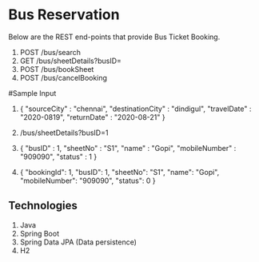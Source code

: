 # Bus Reservation



Below are the REST end-points that provide Bus Ticket Booking. 

1. POST /bus/search
2. GET  /bus/sheetDetails?busID=
3. POST /bus/bookSheet
4. POST /bus/cancelBooking

#Sample Input

1. 	{
	  "sourceCity" : "chennai",
	  "destinationCity" : "dindigul", 
	  "travelDate" : "2020-0819",
	  "returnDate" : "2020-08-21"
	}

2.  /bus/sheetDetails?busID=1

3. {
	  "busID" : 1,
	  "sheetNo" : "S1",
	  "name" : "Gopi",
	  "mobileNumber" : "909090",
	  "status" : 1 
   }
   
4. {
      "bookingId": 1,
      "busID": 1,
      "sheetNo": "S1",
      "name": "Gopi",
      "mobileNumber": "909090",
      "status": 0
	} 

## Technologies 

1. Java
2. Spring Boot
3. Spring Data JPA (Data persistence)
4. H2

